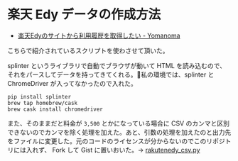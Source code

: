 # 楽天 Edy データの作成方法

- [楽天Edyのサイトから利用履歴を取得したい - Yomanoma](http://blog.yomak.info/2015/07/rakutenedy_csv.html)

こちらで紹介されているスクリプトを使わさせて頂いた。

splinter というライブラリで自動でブラウザが動いて HTML を読み込むので、それをパースしてデータを持ってきてくれる。私の環境では、splinter と ChromeDriver が入ってなかったので入れた。

```
pip install splinter
brew tap homebrew/cask
brew cask install chromedriver
```

また、そのままだと料金が `3,500` とかになっている場合に CSV のカンマと区別できないのでカンマを除く処理を加えた。あと、引数の処理を加えたのと出力先をファイルに変更した。元のコードのライセンスが分からないのでこのリポジトリには入れず、 Fork して Gist に置いおいた。→ [rakutenedy_csv.py](https://gist.github.com/pn11/d6a77e60d6412edcfa7320600c0b784b)
